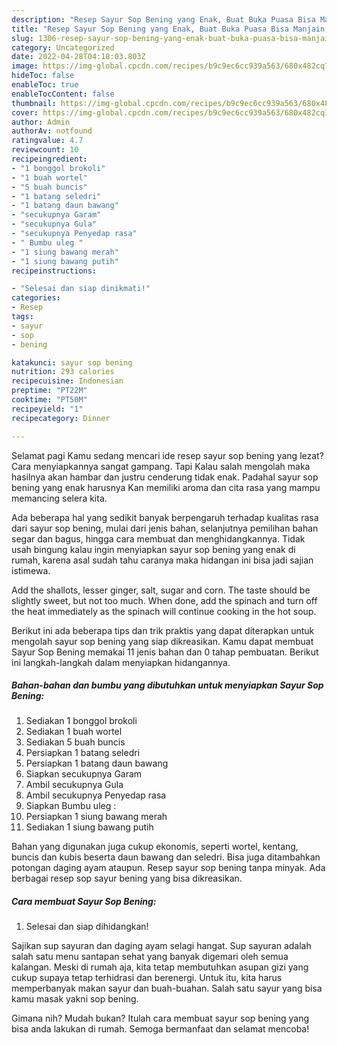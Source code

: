 ```yaml
---
description: "Resep Sayur Sop Bening yang Enak, Buat Buka Puasa Bisa Manjain Lidah"
title: "Resep Sayur Sop Bening yang Enak, Buat Buka Puasa Bisa Manjain Lidah"
slug: 1306-resep-sayur-sop-bening-yang-enak-buat-buka-puasa-bisa-manjain-lidah
category: Uncategorized
date: 2022-04-28T04:18:03.803Z
image: https://img-global.cpcdn.com/recipes/b9c9ec6cc939a563/680x482cq70/sayur-sop-bening-foto-resep-utama.jpg
hideToc: false
enableToc: true
enableTocContent: false
thumbnail: https://img-global.cpcdn.com/recipes/b9c9ec6cc939a563/680x482cq70/sayur-sop-bening-foto-resep-utama.jpg
cover: https://img-global.cpcdn.com/recipes/b9c9ec6cc939a563/680x482cq70/sayur-sop-bening-foto-resep-utama.jpg
author: Admin
authorAv: notfound
ratingvalue: 4.7
reviewcount: 10
recipeingredient:
- "1 bonggol brokoli"
- "1 buah wortel"
- "5 buah buncis"
- "1 batang seledri"
- "1 batang daun bawang"
- "secukupnya Garam"
- "secukupnya Gula"
- "secukupnya Penyedap rasa"
- " Bumbu uleg "
- "1 siung bawang merah"
- "1 siung bawang putih"
recipeinstructions:

- "Selesai dan siap dinikmati!"
categories:
- Resep
tags:
- sayur
- sop
- bening

katakunci: sayur sop bening 
nutrition: 293 calories
recipecuisine: Indonesian
preptime: "PT22M"
cooktime: "PT50M"
recipeyield: "1"
recipecategory: Dinner

---
```



Selamat pagi Kamu sedang mencari ide resep sayur sop bening yang lezat? Cara menyiapkannya sangat gampang. Tapi Kalau salah mengolah maka hasilnya akan hambar dan justru cenderung tidak enak. Padahal sayur sop bening yang enak harusnya Kan memiliki aroma dan cita rasa yang mampu memancing selera kita.


Ada beberapa hal yang sedikit banyak berpengaruh terhadap kualitas rasa dari sayur sop bening, mulai dari jenis bahan, selanjutnya pemilihan bahan segar dan bagus, hingga cara membuat dan menghidangkannya. Tidak usah bingung kalau ingin menyiapkan sayur sop bening yang enak di rumah, karena asal sudah tahu caranya maka hidangan ini bisa jadi sajian istimewa.

Add the shallots, lesser ginger, salt, sugar and corn. The taste should be slightly sweet, but not too much. When done, add the spinach and turn off the heat immediately as the spinach will continue cooking in the hot soup.


Berikut ini ada beberapa tips dan trik praktis yang dapat diterapkan untuk mengolah sayur sop bening yang siap dikreasikan. Kamu dapat membuat Sayur Sop Bening memakai 11 jenis bahan dan 0 tahap pembuatan. Berikut ini langkah-langkah dalam menyiapkan hidangannya.

<!--inarticleads1-->

##### Bahan-bahan dan bumbu yang dibutuhkan untuk menyiapkan Sayur Sop Bening:

1. Sediakan 1 bonggol brokoli
1. Sediakan 1 buah wortel
1. Sediakan 5 buah buncis
1. Persiapkan 1 batang seledri
1. Persiapkan 1 batang daun bawang
1. Siapkan secukupnya Garam
1. Ambil secukupnya Gula
1. Ambil secukupnya Penyedap rasa
1. Siapkan  Bumbu uleg :
1. Persiapkan 1 siung bawang merah
1. Sediakan 1 siung bawang putih


Bahan yang digunakan juga cukup ekonomis, seperti wortel, kentang, buncis dan kubis beserta daun bawang dan seledri. Bisa juga ditambahkan potongan daging ayam ataupun. Resep sayur sop bening tanpa minyak. Ada berbagai resep sop sayur bening yang bisa dikreasikan. 

<!--inarticleads2-->

##### Cara membuat Sayur Sop Bening:


1. Selesai dan siap dihidangkan!

Sajikan sup sayuran dan daging ayam selagi hangat. Sup sayuran adalah salah satu menu santapan sehat yang banyak digemari oleh semua kalangan. Meski di rumah aja, kita tetap membutuhkan asupan gizi yang cukup supaya tetap terhidrasi dan berenergi. Untuk itu, kita harus memperbanyak makan sayur dan buah-buahan. Salah satu sayur yang bisa kamu masak yakni sop bening. 

Gimana nih? Mudah bukan? Itulah cara membuat sayur sop bening yang bisa anda lakukan di rumah. Semoga bermanfaat dan selamat mencoba!
